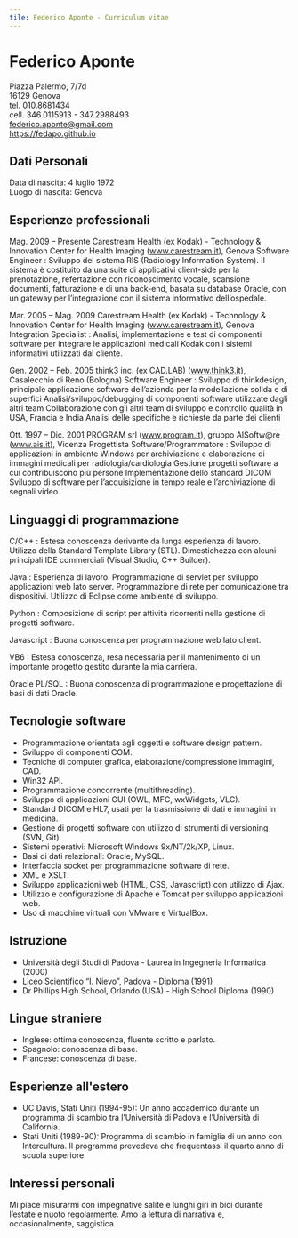 ```yaml
---
tile: Federico Aponte - Curriculum vitae
---
```

# Federico Aponte

Piazza Palermo, 7/7d  
16129 Genova  
tel. 010.8681434  
cell. 346.0115913 - 347.2988493  
federico.aponte@gmail.com  
https://fedapo.github.io

## Dati Personali

Data di nascita: 4 luglio 1972  
Luogo di nascita: Genova

## Esperienze professionali

Mag. 2009 – Presente
Carestream Health (ex Kodak) - Technology & Innovation Center for Health Imaging (www.carestream.it), Genova
Software Engineer
: Sviluppo del sistema RIS (Radiology Information System). Il sistema è costituito da una suite di applicativi client-side per la prenotazione, refertazione con riconoscimento vocale, scansione documenti, fatturazione e di una back-end, basata su database Oracle, con un gateway per l’integrazione con il sistema informativo dell’ospedale.

Mar. 2005 – Mag. 2009
Carestream Health (ex Kodak) - Technology & Innovation Center for Health Imaging (www.carestream.it), Genova
Integration Specialist
: Analisi, implementazione e test di componenti software per integrare le applicazioni medicali Kodak con i sistemi informativi utilizzati dal cliente.

Gen. 2002 – Feb. 2005
think3 inc. (ex CAD.LAB) (www.think3.it), Casalecchio di Reno (Bologna)
Software Engineer
: Sviluppo di thinkdesign, principale applicazione software dell’azienda per la modellazione solida e di superfici
Analisi/sviluppo/debugging di componenti software utilizzate dagli altri team
Collaborazione con gli altri team di sviluppo e controllo qualità in USA, Francia e India
Analisi delle specifiche e richieste da parte dei clienti

Ott. 1997 – Dic. 2001
PROGRAM srl (www.program.it), gruppo AISoftw@re (www.ais.it), Vicenza
Progettista Software/Programmatore
: Sviluppo di applicazioni in ambiente Windows per archiviazione e elaborazione di immagini medicali per radiologia/cardiologia
Gestione progetti software a cui contribuiscono più persone
Implementazione dello standard DICOM
Sviluppo di software per l’acquisizione in tempo reale e l’archiviazione di segnali video

## Linguaggi di programmazione

C/C++
: Estesa conoscenza derivante da lunga esperienza di lavoro. Utilizzo della Standard Template Library (STL). Dimestichezza con alcuni principali IDE commerciali (Visual Studio, C++ Builder). 

Java
: Esperienza di lavoro. Programmazione di servlet per sviluppo applicazioni web lato server. Programmazione di rete per comunicazione tra dispositivi. Utilizzo di Eclipse come ambiente di sviluppo.

Python
: Composizione di script per attività ricorrenti nella gestione di progetti software.

Javascript
: Buona conoscenza per programmazione web lato client.

VB6
: Estesa conoscenza, resa necessaria per il mantenimento di un importante progetto gestito durante la mia carriera.

Oracle PL/SQL
: Buona conoscenza di programmazione e progettazione di basi di dati Oracle.

## Tecnologie software

- Programmazione orientata agli oggetti e software design pattern.
- Sviluppo di componenti COM.
- Tecniche di computer grafica, elaborazione/compressione immagini, CAD.
- Win32 API.
- Programmazione concorrente (multithreading).
- Sviluppo di applicazioni GUI (OWL, MFC, wxWidgets, VLC).
- Standard DICOM e HL7, usati per la trasmissione di dati e immagini in medicina.
- Gestione di progetti software con utilizzo di strumenti di versioning (SVN, Git).
- Sistemi operativi: Microsoft Windows 9x/NT/2k/XP, Linux.
- Basi di dati relazionali: Oracle, MySQL.
- Interfaccia socket per programmazione software di rete.
- XML e XSLT.
- Sviluppo applicazioni web (HTML, CSS, Javascript) con utilizzo di Ajax.
- Utilizzo e configurazione di Apache e Tomcat per sviluppo applicazioni web.
- Uso di macchine virtuali con VMware e VirtualBox.

## Istruzione

- Università degli Studi di Padova - Laurea in Ingegneria Informatica (2000)
- Liceo Scientifico “I. Nievo”, Padova - Diploma (1991)
- Dr Phillips High School, Orlando (USA) - High School Diploma (1990)

## Lingue straniere

- Inglese: ottima conoscenza, fluente scritto e parlato.
- Spagnolo: conoscenza di base.
- Francese: conoscenza di base.

## Esperienze all'estero

- UC Davis, Stati Uniti (1994-95): Un anno accademico durante un programma di scambio tra l’Università di Padova e l’Università di California.
- Stati Uniti (1989-90): Programma di scambio in famiglia di un anno con Intercultura. Il programma prevedeva che frequentassi il quarto anno di scuola superiore.

## Interessi personali
Mi piace misurarmi con impegnative salite e lunghi giri in bici durante l’estate e nuoto regolarmente. Amo la lettura di narrativa e, occasionalmente, saggistica.
